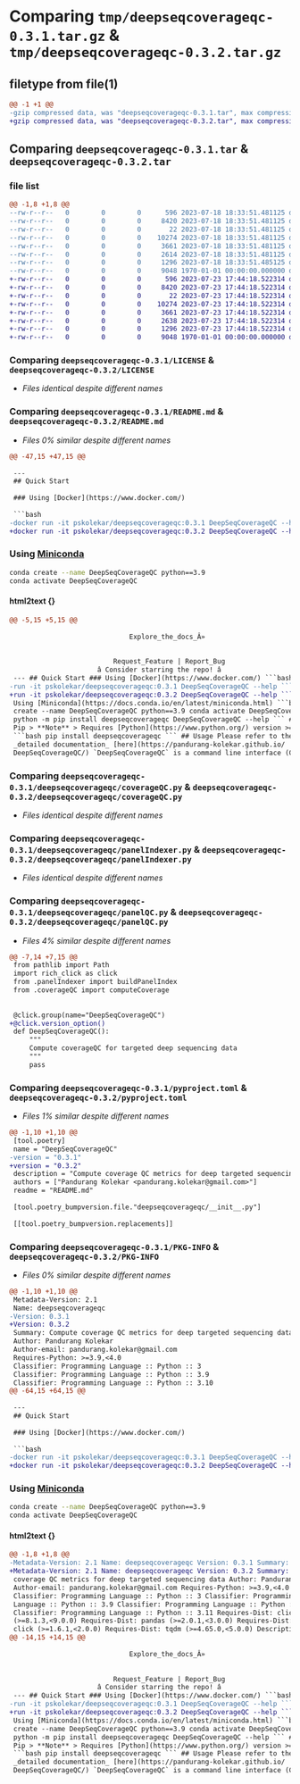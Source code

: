 # Comparing `tmp/deepseqcoverageqc-0.3.1.tar.gz` & `tmp/deepseqcoverageqc-0.3.2.tar.gz`

## filetype from file(1)

```diff
@@ -1 +1 @@
-gzip compressed data, was "deepseqcoverageqc-0.3.1.tar", max compression
+gzip compressed data, was "deepseqcoverageqc-0.3.2.tar", max compression
```

## Comparing `deepseqcoverageqc-0.3.1.tar` & `deepseqcoverageqc-0.3.2.tar`

### file list

```diff
@@ -1,8 +1,8 @@
--rw-r--r--   0        0        0      596 2023-07-18 18:33:51.481125 deepseqcoverageqc-0.3.1/LICENSE
--rw-r--r--   0        0        0     8420 2023-07-18 18:33:51.481125 deepseqcoverageqc-0.3.1/README.md
--rw-r--r--   0        0        0       22 2023-07-18 18:33:51.481125 deepseqcoverageqc-0.3.1/deepseqcoverageqc/__init__.py
--rw-r--r--   0        0        0    10274 2023-07-18 18:33:51.481125 deepseqcoverageqc-0.3.1/deepseqcoverageqc/coverageQC.py
--rw-r--r--   0        0        0     3661 2023-07-18 18:33:51.481125 deepseqcoverageqc-0.3.1/deepseqcoverageqc/panelIndexer.py
--rw-r--r--   0        0        0     2614 2023-07-18 18:33:51.481125 deepseqcoverageqc-0.3.1/deepseqcoverageqc/panelQC.py
--rw-r--r--   0        0        0     1296 2023-07-18 18:33:51.485125 deepseqcoverageqc-0.3.1/pyproject.toml
--rw-r--r--   0        0        0     9048 1970-01-01 00:00:00.000000 deepseqcoverageqc-0.3.1/PKG-INFO
+-rw-r--r--   0        0        0      596 2023-07-23 17:44:18.522314 deepseqcoverageqc-0.3.2/LICENSE
+-rw-r--r--   0        0        0     8420 2023-07-23 17:44:18.522314 deepseqcoverageqc-0.3.2/README.md
+-rw-r--r--   0        0        0       22 2023-07-23 17:44:18.522314 deepseqcoverageqc-0.3.2/deepseqcoverageqc/__init__.py
+-rw-r--r--   0        0        0    10274 2023-07-23 17:44:18.522314 deepseqcoverageqc-0.3.2/deepseqcoverageqc/coverageQC.py
+-rw-r--r--   0        0        0     3661 2023-07-23 17:44:18.522314 deepseqcoverageqc-0.3.2/deepseqcoverageqc/panelIndexer.py
+-rw-r--r--   0        0        0     2638 2023-07-23 17:44:18.522314 deepseqcoverageqc-0.3.2/deepseqcoverageqc/panelQC.py
+-rw-r--r--   0        0        0     1296 2023-07-23 17:44:18.522314 deepseqcoverageqc-0.3.2/pyproject.toml
+-rw-r--r--   0        0        0     9048 1970-01-01 00:00:00.000000 deepseqcoverageqc-0.3.2/PKG-INFO
```

### Comparing `deepseqcoverageqc-0.3.1/LICENSE` & `deepseqcoverageqc-0.3.2/LICENSE`

 * *Files identical despite different names*

### Comparing `deepseqcoverageqc-0.3.1/README.md` & `deepseqcoverageqc-0.3.2/README.md`

 * *Files 0% similar despite different names*

```diff
@@ -47,15 +47,15 @@
 
 ---
 ## Quick Start
 
 ### Using [Docker](https://www.docker.com/)
 
 ```bash
-docker run -it pskolekar/deepseqcoverageqc:0.3.1 DeepSeqCoverageQC --help
+docker run -it pskolekar/deepseqcoverageqc:0.3.2 DeepSeqCoverageQC --help
 ```
 
 ### Using [Miniconda](https://docs.conda.io/en/latest/miniconda.html)
 
 ```bash
 conda create --name DeepSeqCoverageQC python==3.9
 conda activate DeepSeqCoverageQC
```

#### html2text {}

```diff
@@ -5,15 +5,15 @@
 
                              Explore_the_docs_Â»
 
 
                          Request_Feature | Report_Bug
                      â­ Consider starring the repo! â­
 --- ## Quick Start ### Using [Docker](https://www.docker.com/) ```bash docker
-run -it pskolekar/deepseqcoverageqc:0.3.1 DeepSeqCoverageQC --help ``` ###
+run -it pskolekar/deepseqcoverageqc:0.3.2 DeepSeqCoverageQC --help ``` ###
 Using [Miniconda](https://docs.conda.io/en/latest/miniconda.html) ```bash conda
 create --name DeepSeqCoverageQC python==3.9 conda activate DeepSeqCoverageQC
 python -m pip install deepseqcoverageqc DeepSeqCoverageQC --help ``` ### Using
 Pip > **Note** > Requires [Python](https://www.python.org/) version >=3.9
 ```bash pip install deepseqcoverageqc ``` ## Usage Please refer to the
 _detailed documentation_ [here](https://pandurang-kolekar.github.io/
 DeepSeqCoverageQC/) `DeepSeqCoverageQC` is a command line interface (CLI) app
```

### Comparing `deepseqcoverageqc-0.3.1/deepseqcoverageqc/coverageQC.py` & `deepseqcoverageqc-0.3.2/deepseqcoverageqc/coverageQC.py`

 * *Files identical despite different names*

### Comparing `deepseqcoverageqc-0.3.1/deepseqcoverageqc/panelIndexer.py` & `deepseqcoverageqc-0.3.2/deepseqcoverageqc/panelIndexer.py`

 * *Files identical despite different names*

### Comparing `deepseqcoverageqc-0.3.1/deepseqcoverageqc/panelQC.py` & `deepseqcoverageqc-0.3.2/deepseqcoverageqc/panelQC.py`

 * *Files 4% similar despite different names*

```diff
@@ -7,14 +7,15 @@
 from pathlib import Path
 import rich_click as click
 from .panelIndexer import buildPanelIndex
 from .coverageQC import computeCoverage
 
 
 @click.group(name="DeepSeqCoverageQC")
+@click.version_option()
 def DeepSeqCoverageQC():
     """
     Compute coverageQC for targeted deep sequencing data
     """
     pass
```

### Comparing `deepseqcoverageqc-0.3.1/pyproject.toml` & `deepseqcoverageqc-0.3.2/pyproject.toml`

 * *Files 1% similar despite different names*

```diff
@@ -1,10 +1,10 @@
 [tool.poetry]
 name = "DeepSeqCoverageQC"
-version = "0.3.1"
+version = "0.3.2"
 description = "Compute coverage QC metrics for deep targeted sequencing data"
 authors = ["Pandurang Kolekar <pandurang.kolekar@gmail.com>"]
 readme = "README.md"
 
 [tool.poetry_bumpversion.file."deepseqcoverageqc/__init__.py"]
 
 [[tool.poetry_bumpversion.replacements]]
```

### Comparing `deepseqcoverageqc-0.3.1/PKG-INFO` & `deepseqcoverageqc-0.3.2/PKG-INFO`

 * *Files 0% similar despite different names*

```diff
@@ -1,10 +1,10 @@
 Metadata-Version: 2.1
 Name: deepseqcoverageqc
-Version: 0.3.1
+Version: 0.3.2
 Summary: Compute coverage QC metrics for deep targeted sequencing data
 Author: Pandurang Kolekar
 Author-email: pandurang.kolekar@gmail.com
 Requires-Python: >=3.9,<4.0
 Classifier: Programming Language :: Python :: 3
 Classifier: Programming Language :: Python :: 3.9
 Classifier: Programming Language :: Python :: 3.10
@@ -64,15 +64,15 @@
 
 ---
 ## Quick Start
 
 ### Using [Docker](https://www.docker.com/)
 
 ```bash
-docker run -it pskolekar/deepseqcoverageqc:0.3.1 DeepSeqCoverageQC --help
+docker run -it pskolekar/deepseqcoverageqc:0.3.2 DeepSeqCoverageQC --help
 ```
 
 ### Using [Miniconda](https://docs.conda.io/en/latest/miniconda.html)
 
 ```bash
 conda create --name DeepSeqCoverageQC python==3.9
 conda activate DeepSeqCoverageQC
```

#### html2text {}

```diff
@@ -1,8 +1,8 @@
-Metadata-Version: 2.1 Name: deepseqcoverageqc Version: 0.3.1 Summary: Compute
+Metadata-Version: 2.1 Name: deepseqcoverageqc Version: 0.3.2 Summary: Compute
 coverage QC metrics for deep targeted sequencing data Author: Pandurang Kolekar
 Author-email: pandurang.kolekar@gmail.com Requires-Python: >=3.9,<4.0
 Classifier: Programming Language :: Python :: 3 Classifier: Programming
 Language :: Python :: 3.9 Classifier: Programming Language :: Python :: 3.10
 Classifier: Programming Language :: Python :: 3.11 Requires-Dist: click
 (>=8.1.3,<9.0.0) Requires-Dist: pandas (>=2.0.1,<3.0.0) Requires-Dist: rich-
 click (>=1.6.1,<2.0.0) Requires-Dist: tqdm (>=4.65.0,<5.0.0) Description-
@@ -14,15 +14,15 @@
 
                              Explore_the_docs_Â»
 
 
                          Request_Feature | Report_Bug
                      â­ Consider starring the repo! â­
 --- ## Quick Start ### Using [Docker](https://www.docker.com/) ```bash docker
-run -it pskolekar/deepseqcoverageqc:0.3.1 DeepSeqCoverageQC --help ``` ###
+run -it pskolekar/deepseqcoverageqc:0.3.2 DeepSeqCoverageQC --help ``` ###
 Using [Miniconda](https://docs.conda.io/en/latest/miniconda.html) ```bash conda
 create --name DeepSeqCoverageQC python==3.9 conda activate DeepSeqCoverageQC
 python -m pip install deepseqcoverageqc DeepSeqCoverageQC --help ``` ### Using
 Pip > **Note** > Requires [Python](https://www.python.org/) version >=3.9
 ```bash pip install deepseqcoverageqc ``` ## Usage Please refer to the
 _detailed documentation_ [here](https://pandurang-kolekar.github.io/
 DeepSeqCoverageQC/) `DeepSeqCoverageQC` is a command line interface (CLI) app
```

